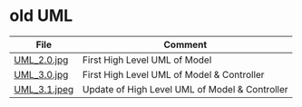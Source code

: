 # old UML


| File                                                                                                                | Comment                                        |
|---------------------------------------------------------------------------------------------------------------------|------------------------------------------------|
| [UML_2.0.jpg](https://github.com/federicodeintrona/IS23-AM06/blob/main/Deliverables/Diagrams/old/UML/UML_2.0.jpg)   | First High Level UML of Model                  |
| [UML_3.0.jpg](https://github.com/federicodeintrona/IS23-AM06/blob/main/Deliverables/Diagrams/old/UML/UML_3.0.jpg)   | First High Level UML of Model & Controller     |
| [UML_3.1.jpeg](https://github.com/federicodeintrona/IS23-AM06/blob/main/Deliverables/Diagrams/old/UML/UML_3.1.jpeg) | Update of High Level UML of Model & Controller |

